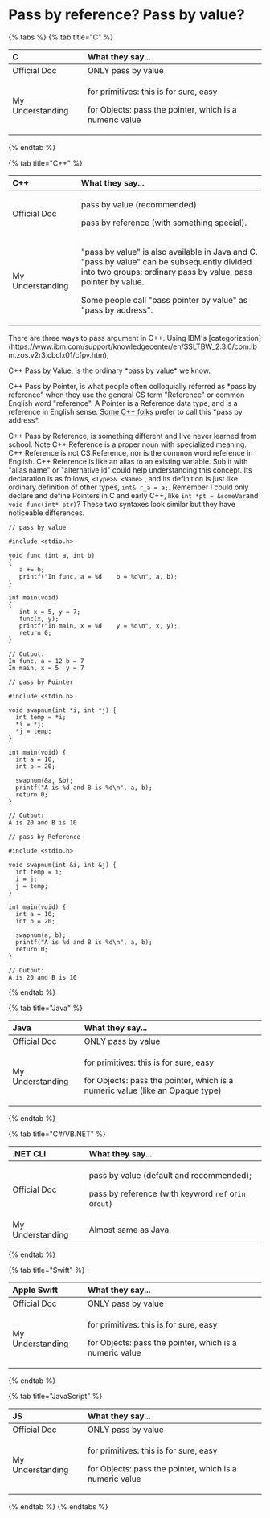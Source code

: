 # Pass by reference? Pass by value?

{% tabs %}
{% tab title="C" %}
<table>
  <thead>
    <tr>
      <th style="text-align:left">C</th>
      <th style="text-align:left">What they say...</th>
    </tr>
  </thead>
  <tbody>
    <tr>
      <td style="text-align:left">Official Doc</td>
      <td style="text-align:left">ONLY pass by value</td>
    </tr>
    <tr>
      <td style="text-align:left">My Understanding</td>
      <td style="text-align:left">
        <p>for primitives: this is for sure, easy</p>
        <p>for Objects: pass the pointer, which is a numeric value</p>
      </td>
    </tr>
  </tbody>
</table>
{% endtab %}

{% tab title="C++" %}
<table>
  <thead>
    <tr>
      <th style="text-align:left">C++</th>
      <th style="text-align:left">What they say...</th>
    </tr>
  </thead>
  <tbody>
    <tr>
      <td style="text-align:left">Official Doc</td>
      <td style="text-align:left">
        <p>pass by value (recommended)</p>
        <p>pass by reference (with something special).</p>
      </td>
    </tr>
    <tr>
      <td style="text-align:left">My Understanding</td>
      <td style="text-align:left">
        <p>&quot;pass by value&quot; is also available in Java and C.
          <br />&quot;pass by value&quot; can be subsequently divided into two groups:
          ordinary pass by value, pass pointer by value.</p>
        <p>Some people call &quot;pass pointer by value&quot; as &quot;pass by address&quot;.</p>
      </td>
    </tr>
  </tbody>
</table>There are three ways to pass argument in C++. Using IBM's [categorization](https://www.ibm.com/support/knowledgecenter/en/SSLTBW_2.3.0/com.ibm.zos.v2r3.cbclx01/cfpv.htm), 

C++ Pass by Value, is the ordinary \*pass by value\* we know. 

C++ Pass by Pointer, is what people often colloquially referred as \*pass by reference" when they use the general CS term "Reference" or common English word "reference". A Pointer is a Reference data type, and is a reference in English sense. [Some C++ folks](https://www.learncpp.com/cpp-tutorial/74-passing-arguments-by-address/) prefer to call this \*pass by address\*. 

C++ Pass by Reference, is something different and I've never learned from school. Note C++ Reference is a proper noun with specialized meaning. C++ Reference is not CS Reference, nor is the common word reference in English. C++ Reference is like an alias to an existing variable. Sub it with "alias name" or "alternative id" could help understanding this concept. Its declaration is as follows, `<Type>& <Name>` , and its definition is just like ordinary definition of other types, `int& r_a = a;`. Remember I could only declare and define Pointers in C and early C++, like `int *pt = &someVar`and `void func(int* ptr)`? These two syntaxes look similar but they have noticeable differences. 

```text
// pass by value

#include <stdio.h>

void func (int a, int b)
{
   a += b;
   printf("In func, a = %d    b = %d\n", a, b);
}

int main(void)
{
   int x = 5, y = 7;
   func(x, y);
   printf("In main, x = %d    y = %d\n", x, y);
   return 0;
}

// Output:
In func, a = 12 b = 7
In main, x = 5  y = 7
```

```text
// pass by Pointer

#include <stdio.h>

void swapnum(int *i, int *j) {
  int temp = *i;
  *i = *j;
  *j = temp;
}

int main(void) {
  int a = 10;
  int b = 20;

  swapnum(&a, &b);
  printf("A is %d and B is %d\n", a, b);
  return 0;
}

// Output:
A is 20 and B is 10
```

```text
// pass by Reference

#include <stdio.h>

void swapnum(int &i, int &j) {
  int temp = i;
  i = j;
  j = temp;
}

int main(void) {
  int a = 10;
  int b = 20;

  swapnum(a, b);
  printf("A is %d and B is %d\n", a, b);
  return 0;
}

// Output: 
A is 20 and B is 10
```
{% endtab %}

{% tab title="Java" %}
<table>
  <thead>
    <tr>
      <th style="text-align:left">Java</th>
      <th style="text-align:left">What they say...</th>
    </tr>
  </thead>
  <tbody>
    <tr>
      <td style="text-align:left">Official Doc</td>
      <td style="text-align:left">ONLY pass by value</td>
    </tr>
    <tr>
      <td style="text-align:left">My Understanding</td>
      <td style="text-align:left">
        <p>for primitives: this is for sure, easy</p>
        <p>for Objects: pass the pointer, which is a numeric value (like an Opaque
          type)</p>
      </td>
    </tr>
  </tbody>
</table>
{% endtab %}

{% tab title="C\#/VB.NET" %}
<table>
  <thead>
    <tr>
      <th style="text-align:left">.NET CLI</th>
      <th style="text-align:left">What they say...</th>
    </tr>
  </thead>
  <tbody>
    <tr>
      <td style="text-align:left">Official Doc</td>
      <td style="text-align:left">
        <p>pass by value (default and recommended);</p>
        <p>pass by reference (with keyword <code>ref</code> or<code>in</code> or<code>out</code>)</p>
      </td>
    </tr>
    <tr>
      <td style="text-align:left">My Understanding</td>
      <td style="text-align:left">Almost same as Java.</td>
    </tr>
  </tbody>
</table>
{% endtab %}

{% tab title="Swift" %}
<table>
  <thead>
    <tr>
      <th style="text-align:left">Apple Swift</th>
      <th style="text-align:left">What they say...</th>
    </tr>
  </thead>
  <tbody>
    <tr>
      <td style="text-align:left">Official Doc</td>
      <td style="text-align:left">ONLY pass by value</td>
    </tr>
    <tr>
      <td style="text-align:left">My Understanding</td>
      <td style="text-align:left">
        <p>for primitives: this is for sure, easy</p>
        <p>for Objects: pass the pointer, which is a numeric value</p>
      </td>
    </tr>
  </tbody>
</table>
{% endtab %}

{% tab title="JavaScript" %}
<table>
  <thead>
    <tr>
      <th style="text-align:left">JS</th>
      <th style="text-align:left">What they say...</th>
    </tr>
  </thead>
  <tbody>
    <tr>
      <td style="text-align:left">Official Doc</td>
      <td style="text-align:left">ONLY pass by value</td>
    </tr>
    <tr>
      <td style="text-align:left">My Understanding</td>
      <td style="text-align:left">
        <p>for primitives: this is for sure, easy</p>
        <p>for Objects: pass the pointer, which is a numeric value</p>
      </td>
    </tr>
  </tbody>
</table>
{% endtab %}
{% endtabs %}





